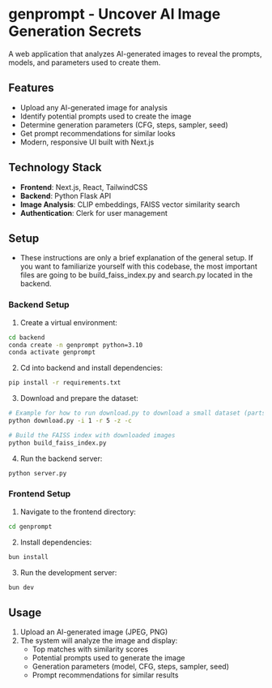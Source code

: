 # genprompt - Uncover AI Image Generation Secrets

A web application that analyzes AI-generated images to reveal the prompts, models, and parameters used to create them.

## Features

- Upload any AI-generated image for analysis
- Identify potential prompts used to create the image
- Determine generation parameters (CFG, steps, sampler, seed)
- Get prompt recommendations for similar looks
- Modern, responsive UI built with Next.js

## Technology Stack

- **Frontend**: Next.js, React, TailwindCSS
- **Backend**: Python Flask API
- **Image Analysis**: CLIP embeddings, FAISS vector similarity search
- **Authentication**: Clerk for user management

## Setup

- These instructions are only a brief explanation of the general setup. If you want to familiarize yourself with this codebase, the most important files are going to be build_faiss_index.py and search.py located in the backend.

### Backend Setup

1. Create a virtual environment:

```bash
cd backend
conda create -n genprompt python=3.10
conda activate genprompt
```

2. Cd into backend and install dependencies:

```bash
pip install -r requirements.txt
```

3. Download and prepare the dataset:

```bash
# Example for how to run download.py to download a small dataset (parts 1-5)
python download.py -i 1 -r 5 -z -c

# Build the FAISS index with downloaded images
python build_faiss_index.py
```

4. Run the backend server:

```bash
python server.py
```

### Frontend Setup

1. Navigate to the frontend directory:

```bash
cd genprompt
```

2. Install dependencies:

```bash
bun install
```

3. Run the development server:

```bash
bun dev
```

## Usage

1. Upload an AI-generated image (JPEG, PNG)
2. The system will analyze the image and display:
   - Top matches with similarity scores
   - Potential prompts used to generate the image
   - Generation parameters (model, CFG, steps, sampler, seed)
   - Prompt recommendations for similar results
